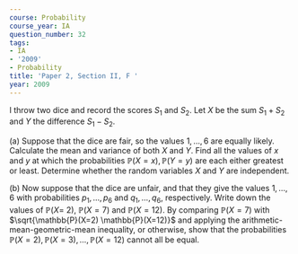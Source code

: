 ```yaml
---
course: Probability
course_year: IA
question_number: 32
tags:
- IA
- '2009'
- Probability
title: 'Paper 2, Section II, F '
year: 2009
---
```




I throw two dice and record the scores $S_{1}$ and $S_{2}$. Let $X$ be the sum $S_{1}+S_{2}$ and $Y$ the difference $S_{1}-S_{2}$.

(a) Suppose that the dice are fair, so the values $1, \ldots, 6$ are equally likely. Calculate the mean and variance of both $X$ and $Y$. Find all the values of $x$ and $y$ at which the probabilities $\mathbb{P}(X=x), \mathbb{P}(Y=y)$ are each either greatest or least. Determine whether the random variables $X$ and $Y$ are independent.

(b) Now suppose that the dice are unfair, and that they give the values $1, \ldots, 6$ with probabilities $p_{1}, \ldots, p_{6}$ and $q_{1}, \ldots, q_{6}$, respectively. Write down the values of $\mathbb{P}(X=$ 2), $\mathbb{P}(X=7)$ and $\mathbb{P}(X=12)$. By comparing $\mathbb{P}(X=7)$ with $\sqrt{\mathbb{P}(X=2) \mathbb{P}(X=12)}$ and applying the arithmetic-mean-geometric-mean inequality, or otherwise, show that the probabilities $\mathbb{P}(X=2), \mathbb{P}(X=3), \ldots, \mathbb{P}(X=12)$ cannot all be equal.